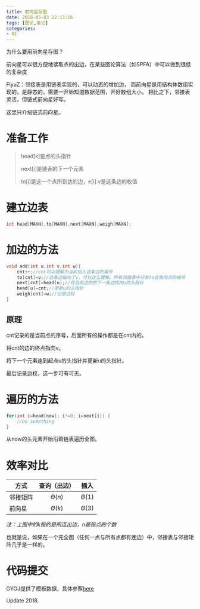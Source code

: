 ```yaml
---
title: 前向星存图
date: 2018-05-03 22:13:56
tags: [图论,笔记]
categories:
- OI   
---
```



为什么要用前向星存图？

前向星可以很方便地读取点的出边，在某些图论算法（如SPFA）中可以做到很低的复杂度

FlyuZ：邻接表是用链表实现的，可以动态的增加边， 而前向星是用结构体数组实现的，是静态的，需要一开始知道数据范围，开好数组大小。 相比之下，邻接表灵活，但链式前向星好写。

这里只介绍链式前向星。

<!--more-->

# 准备工作

> head[x]是点的头指针
>
> next[i]是链表的下一个元素
>
> to[i]是这一个点所到达的边，e[i].v是这条边的权值





# 建立边表

```cpp
int head[MAXN],to[MAXN],next[MAXN],weigh[MAXN];
```

# 加边的方法

```cpp
void add(int u,int v,int w){
	cnt++;//cnt可以理解为当前加入这条边的编号
	to[cnt]=v;//这条边指向了v，可以这么理解，所有邻接表中只有to会指向点的编号
	next[cnt]=head[u];//将当前边的的下一条边指向u的头指针
	head[u]=cnt;//更新u的头指针
	weigh[cnt]=w;//记录边权
}
```

## 原理

cnt记录的是当前点的序号，后面所有的操作都是在cnt内的。

将cnt的边的终点指向v。

将下一个元素连到起点u的头指针并更新u的头指针。

最后记录边权，这一步可有可无。



# 遍历的方法

```cpp
for(int i=head[now]; i!=0; i=next[i]) {
	//Do something
}
```

从now的头元素开始沿着链表遍历全图。


# 效率对比

| 方式 | 查询（出边） | 插入 |
| - | :-: | :-: |
| 邻接矩阵 | $\Theta(n)$ | $\Theta(1)$ |
| 前向星 | $\Theta(k)$ | $\Theta(3)$ |

_注：上图中的k指的是所连出边，n是指点的个数_

也就是说，如果在一个完全图（任何一点与所有点都有连边）中，邻接表与邻接矩阵几乎是一样的。

# 代码提交

GYOJ提供了模板数据，具体参照[here](https://vijos.org/d/gysyzx/p/5b6ab433d3d8a169f1b865ee)



Update 2018.